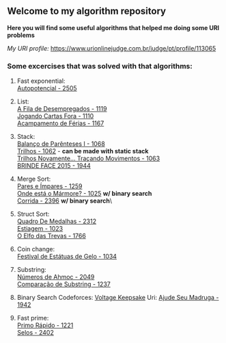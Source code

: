 ## Welcome to my algorithm repository

**Here you will find some useful algorithms that helped me doing some URI problems**

_My URI profile:_
https://www.urionlinejudge.com.br/judge/pt/profile/113065

### Some excercises that was solved with that algorithms:
1. Fast exponential:\
  [Autopotencial - 2505](https://www.urionlinejudge.com.br/judge/pt/problems/view/2505)

1. List:\
  [A Fila de Desempregados - 1119](https://www.urionlinejudge.com.br/judge/pt/problems/view/1119)\
  [Jogando Cartas Fora - 1110](https://www.urionlinejudge.com.br/judge/pt/problems/view/1110)\
  [Acampamento de Férias - 1167](https://www.urionlinejudge.com.br/judge/pt/problems/view/1167)

1. Stack:\
  [Balanço de Parênteses I - 1068](https://www.urionlinejudge.com.br/judge/pt/problems/view/1068)\
  [Trilhos - 1062](https://www.urionlinejudge.com.br/judge/pt/problems/view/1062) - **can be made with static stack**\
  [Trilhos Novamente... Traçando Movimentos - 1063](https://www.urionlinejudge.com.br/judge/pt/problems/view/1063)\
  [BRINDE FACE 2015 - 1944](https://www.urionlinejudge.com.br/judge/pt/problems/view/1944)
  
1. Merge Sort:\
  [Pares e Ímpares - 1259](https://www.urionlinejudge.com.br/judge/pt/problems/view/1259)\
  [Onde está o Mármore? - 1025](https://www.urionlinejudge.com.br/judge/pt/problems/view/1025) **w/ binary search**\
  [Corrida - 2396](https://www.urionlinejudge.com.br/judge/pt/problems/view/2396) **w/ binary search**\
  
 
1. Struct Sort:\
  [Quadro De Medalhas - 2312](https://www.urionlinejudge.com.br/judge/pt/problems/view/2312)\
  [Estiagem - 1023](https://www.urionlinejudge.com.br/judge/pt/problems/view/1023)\
  [O Elfo das Trevas - 1766](https://www.urionlinejudge.com.br/judge/pt/problems/view/1766)
 
1. Coin change:\
  [Festival de Estátuas de Gelo - 1034](https://www.urionlinejudge.com.br/judge/pt/problems/view/1034)

1. Substring:\
  [Números de Ahmoc - 2049](https://www.urionlinejudge.com.br/judge/pt/problems/view/2049)\
  [Comparação de Substring - 1237](https://www.urionlinejudge.com.br/judge/pt/problems/view/1237)

1. Binary Search
  Codeforces:
    [Voltage Keepsake](http://codeforces.com/contest/801/problem/C)
  Uri:
    [Ajude Seu Madruga - 1942](https://www.urionlinejudge.com.br/judge/pt/problems/view/1912)
  

1. Fast prime:\
  [Primo Rápido - 1221](https://www.urionlinejudge.com.br/judge/pt/problems/view/1221)\
  [Selos - 2402](https://www.urionlinejudge.com.br/judge/pt/problems/view/2402)
